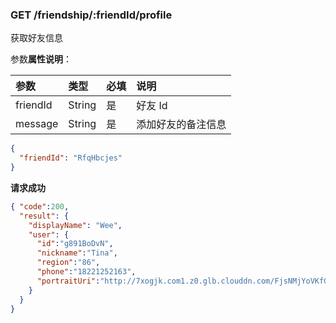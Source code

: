 ### GET /friendship/:friendId/profile

获取好友信息

参数**属性说明**：

| 参数        |  类型    | 必填  | 说明              
| :----------|:-------- |:-----|:----------------
| friendId    | String   | 是   | 好友 Id
| message    | String   | 是   | 添加好友的备注信息

```json
{
  "friendId": "RfqHbcjes"
}
```

**请求成功**

```json
{ "code":200,
  "result": {
    "displayName": "Wee",
    "user": {
      "id":"g891BoDvN",
      "nickname":"Tina",
      "region":"86",
      "phone":"18221252163",
      "portraitUri":"http://7xogjk.com1.z0.glb.clouddn.com/FjsNMjYoVKfGmA86SNwnggfKgE6_"
    }
  }
}
```